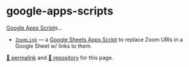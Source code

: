 # google-apps-scripts

[Google Apps Script](https://developers.google.com/apps-script/)s...

- [`ZoomLink`](./ZoomLink/) &mdash; a [Google Sheets Apps Script](https://developers.google.com/apps-script/guides/sheets) to replace Zoom URIs in a Google Sheet w/ links to them.

[&#128279; permalink](https://psb-david-petty.github.io/google-apps-scripts/) and [&#128297; repository](https://github.com/psb-david-petty/google-apps-scripts/) for this page.
